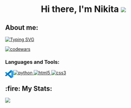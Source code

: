 <h1 align="center">Hi there, I'm Nikita 
<img src="https://github.com/blackcater/blackcater/raw/main/images/Hi.gif" height="32"/></h1>

<h2> About me: </h2>

[![Typing SVG](https://readme-typing-svg.herokuapp.com?color=%2336BCF7&lines=Software+Developer)](https://git.io/typing-svg)

[![codewars](https://www.codewars.com/users/PskProduction/badges/small)](https://www.codewars.com/users/PskProduction) 

### Languages and Tools:

<p align="left">
<a href="https://www.python.org" target="_blank" rel="noreferrer"> <img src="https://raw.githubusercontent.com/daniilshat/daniilshat/2d7eafe5250314b3d422c86b35de062e0f1f5178/icons/python.svg" alt="python" width="40" height="40"/> </a>
<a href="https://www.w3.org/html/" target="_blank" rel="noreferrer"> <img src="https://raw.githubusercontent.com/daniilshat/daniilshat/2d7eafe5250314b3d422c86b35de062e0f1f5178/icons/HTML5.svg" alt="html5" width="40" height="40"/> </a> 
<a href="https://www.w3schools.com/css/" target="_blank" rel="noreferrer"> <img src="https://raw.githubusercontent.com/daniilshat/daniilshat/2d7eafe5250314b3d422c86b35de062e0f1f5178/icons/CSS3.svg" alt="css3" width="40" height="40"/> </a> 
<img align="left" alt="Visual Studio Code" width="26px" src="https://raw.githubusercontent.com/github/explore/80688e429a7d4ef2fca1e82350fe8e3517d3494d/topics/visual-studio-code/visual-studio-code.png" />
</p>

<h2>:fire: My Stats: </h2>

![](https://github-profile-summary-cards.vercel.app/api/cards/most-commit-language?username=PskProduction&theme=solarized_dark)

<!--
**PskProduction/PskProduction** is a ✨ _special_ ✨ repository because its `README.md` (this file) appears on your GitHub profile.

Here are some ideas to get you started:

- 🔭 I’m currently working on ...
- 🌱 I’m currently learning ...
- 👯 I’m looking to collaborate on ...
- 🤔 I’m looking for help with ...
- 💬 Ask me about ...
- 📫 How to reach me: ...
- 😄 Pronouns: ...
- ⚡ Fun fact: ...
-->
